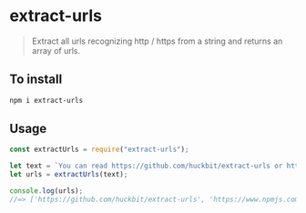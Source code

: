 # extract-urls

> Extract all urls recognizing http / https from a string and returns an array of urls.

## To install

```bash
npm i extract-urls
```

## Usage

```javascript
const extractUrls = require("extract-urls");

let text = `You can read https://github.com/huckbit/extract-urls or https://www.npmjs.com/package/extract-urls for more info`;
let urls = extractUrls(text);

console.log(urls);
//=> ['https://github.com/huckbit/extract-urls', 'https://www.npmjs.com/package/extract-urls']
```
